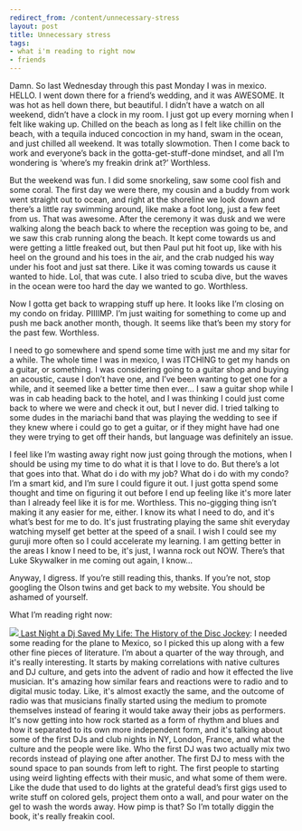 ```yaml
---
redirect_from: /content/unnecessary-stress
layout: post
title: Unnecessary stress
tags:
- what i'm reading to right now
- friends
---
```

Damn. So last Wednesday through this past Monday I was in mexico. HELLO. I went down there for a friend’s wedding, and it was AWESOME. It was hot as hell down there, but beautiful. I didn’t have a watch on all weekend, didn’t have a clock in my room. I just got up every morning when I felt like waking up. Chilled on the beach as long as I felt like chillin on the beach, with a tequila induced concoction in my hand, swam in the ocean, and just chilled all weekend. It was totally slowmotion. Then I come back to work and everyone’s back in the gotta-get-stuff-done mindset, and all I’m wondering is ‘where’s my freakin drink at?’ Worthless.

But the weekend was fun. I did some snorkeling, saw some cool fish and some coral. The first day we were there, my cousin and a buddy from work went straight out to ocean, and right at the shoreline we look down and there’s a little ray swimming around, like make a foot long, just a few feet from us. That was awesome. After the ceremony it was dusk and we were walking along the beach back to where the reception was going to be, and we saw this crab running along the beach. It kept come towards us and were getting a little freaked out, but then Paul put hit foot up, like with his heel on the ground and his toes in the air, and the crab nudged his way under his foot and just sat there. Like it was coming towards us cause it wanted to hide. Lol, that was cute. I also tried to scuba dive, but the waves in the ocean were too hard the day we wanted to go. Worthless.

Now I gotta get back to wrapping stuff up here. It looks like I’m closing on my condo on friday. PIIIIMP. I’m just waiting for something to come up and push me back another month, though. It seems like that’s been my story for the past few. Worthless.

I need to go somewhere and spend some time with just me and my sitar for a while. The whole time I was in mexico, I was ITCHING to get my hands on a guitar, or something. I was considering going to a guitar shop and buying an acoustic, cause I don’t have one, and I’ve been wanting to get one for a while, and it seemed like a better time then ever... I saw a guitar shop while I was in cab heading back to the hotel, and I was thinking I could just come back to where we were and check it out, but I never did. I tried talking to some dudes in the mariachi band that was playing the wedding to see if they knew where i could go to get a guitar, or if they might have had one they were trying to get off their hands, but language was definitely an issue.

I feel like I’m wasting away right now just going through the motions, when I should be using my time to do what it is that I love to do. But there’s a lot that goes into that. What do i do with my job? What do i do with my condo? I’m a smart kid, and I’m sure I could figure it out. I just gotta spend some thought and time on figuring it out before I end up feeling like it's more later than I already feel like it is for me. Worthless. This no-gigging thing isn’t making it any easier for me, either. I know its what I need to do, and it's what’s best for me to do. It's just frustrating playing the same shit everyday watching myself get better at the speed of a snail. I wish I could see my guruji more often so I could accelerate my learning. I am getting better in the areas I know I need to be, it's just, I wanna rock out NOW. There’s that Luke Skywalker in me coming out again, I know…

Anyway, I digress. If you’re still reading this, thanks. If you’re not, stop googling the Olson twins and get back to my website. You should be ashamed of yourself.

What I’m reading right now:

[![](http://images.amazon.com/images/P/0802136885.01.MZZZZZZZ.jpg) Last Night a Dj Saved My Life: The History of the Disc Jockey](http://www.amazon.com/exec/obidos/ASIN/0802136885/nikhiltrivedi-20): I needed some reading for the plane to Mexico, so I picked this up along with a few other fine pieces of literature. I’m about a quarter of the way through, and it's really interesting. It starts by making correlations with native cultures and DJ culture, and gets into the advent of radio and how it effected the live musician. It's amazing how similar fears and reactions were to radio and to digital music today. Like, it's almost exactly the same, and the outcome of radio was that musicians finally started using the medium to promote themselves instead of fearing it would take away their jobs as performers. It's now getting into how rock started as a form of rhythm and blues and how it separated to its own more independent form, and it's talking about some of the first DJs and club nights in NY, London, France, and what the culture and the people were like. Who the first DJ was two actually mix two records instead of playing one after another. The first DJ to mess with the sound space to pan sounds from left to right. The first people to starting using weird lighting effects with their music, and what some of them were. Like the dude that used to do lights at the grateful dead’s first gigs used to write stuff on colored gels, project them onto a wall, and pour water on the gel to wash the words away. How pimp is that? So I’m totally diggin the book, it's really freakin cool.



